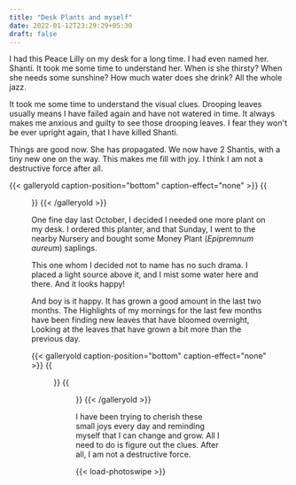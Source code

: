 ```yaml
---
title: "Desk Plants and myself"
date: 2022-01-12T23:29:29+05:30
draft: false
---
```


I had this Peace Lilly on my desk for a long time. I had even named her. Shanti. It took me some time to understand her.
When is she thirsty? When she needs some sunshine? How much water does she drink? All the whole jazz.

It took me some time to understand the visual clues. Drooping leaves usually means I have failed again and have not watered in time.
It always makes me anxious and guilty to see those drooping leaves. I fear they won't be ever upright again, that I have killed Shanti.

Things are good now. She has propagated. We now have 2 Shantis, with a tiny new one on the way. This makes me fill with joy. I think I am not a destructive force after all.

{{< galleryold caption-position="bottom" caption-effect="none" >}}
{{<figure src="/images/desk-plants-myself/shanti.jpeg" caption="Shanti, the Peace Lilly" >}}
{{< /galleryold >}}

One fine day last October, I decided I needed one more plant on my desk. I ordered this planter, and that Sunday, I went to the nearby Nursery and bought some Money Plant (_Epipremnum aureum_) saplings.

This one whom I decided not to name has no such drama. I placed a light source above it, and I mist some water here and there. And it looks happy!

And boy is it happy. It has grown a good amount in the last two months.
The Highlights of my mornings for the last few months have been finding new leaves that have bloomed overnight, Looking at the leaves that have grown a bit more than the previous day.

{{< galleryold caption-position="bottom" caption-effect="none" >}}
{{<figure src="/images/desk-plants-myself/then.jpeg" caption="Then" >}}
{{<figure src="/images/desk-plants-myself/now.jpeg" caption="Now" >}}
{{< /galleryold >}}

I have been trying to cherish these small joys every day and reminding myself that I can change and grow. All I need to do is figure out the clues. After all, I am not a destructive force.

{{< load-photoswipe >}}
